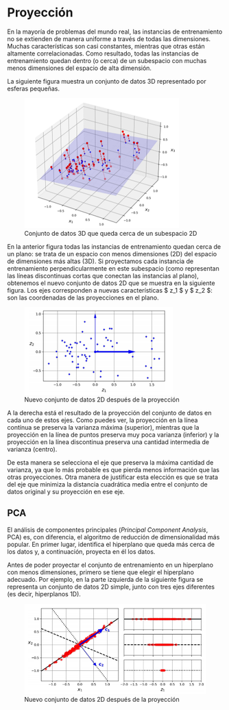 # Proyección
En la mayoría de problemas del mundo real, las instancias de entrenamiento no se extienden de manera uniforme a través de todas las dimensiones. Muchas características son casi constantes, mientras que otras están altamente correlacionadas. Como resultado, todas las instancias de entrenamiento quedan dentro (o cerca) de un subespacio con muchas menos dimensiones del espacio de alta dimensión.

La siguiente figura muestra un conjunto de datos 3D representado por esferas pequeñas.

<figure style="align: center;">
    <img src="./images/proyeccion1.png">
    <figcaption>Conjunto de datos 3D que queda cerca de un subespacio 2D</figcaption>
</figure>

En la anterior figura todas las instancias de entrenamiento quedan cerca de un plano: se trata de un espacio con menos dimensiones (2D) del espacio de dimensiones más altas (3D). Si proyectamos cada instancia de entrenamiento perpendicularmente en este subespacio (como representan las líneas discontinuas cortas que conectan las instancias al plano), obtenemos el nuevo conjunto de datos 2D que se muestra en la siguiente figura. Los ejes corresponden a nuevas características $ z_1 $ y $ z_2 $: son las coordenadas de las proyecciones en el plano.

<figure style="align: center;">
    <img src="./images/proyeccion2.png">
    <figcaption>Nuevo conjunto de datos 2D después de la proyección</figcaption>
</figure>

A la derecha está el resultado de la proyección del conjunto de datos en cada uno de estos ejes. Como puedes ver, la proyección en la línea contínua se preserva la varianza máxima (superior), mientras que la proyección en la línea de puntos preserva muy poca varianza (inferior) y la proyección en la línea discontinua preserva una cantidad intermedia de varianza (centro).

De esta manera se selecciona el eje que preserva la máxima cantidad de varianza, ya que lo más probable es que pierda menos información que las otras proyecciones. Otra manera de justificar esta elección es que se trata del eje que minimiza la distancia cuadrática media entre el conjunto de datos original y su proyección en ese eje.

## PCA
El análisis de componentes principales (*Principal Component Analysis*, PCA) es, con diferencia, el algoritmo de reducción de dimensionalidad más popular. En primer lugar, identifica el hiperplano que queda más cerca de los datos y, a continuación, proyecta en él los datos.

Antes de poder proyectar el conjunto de entrenamiento en un hiperplano con menos dimensiones, primero se tiene que elegir el hiperplano adecuado. Por ejemplo, en la parte izquierda de la siguiente figura se representa un conjunto de datos 2D simple, junto con tres ejes diferentes (es decir, hiperplanos 1D).

<figure style="align: center;">
    <img src="./images/pca1.png">
    <figcaption>Nuevo conjunto de datos 2D después de la proyección</figcaption>
</figure>
